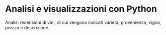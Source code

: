 # Analisi e visualizzazioni con Python

Analisi recensioni di vini, di cui vengono indicati varietà, provenienza, vigna, prezzo e descrizione.
